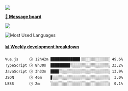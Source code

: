 [![](https://count.getloli.com/get/@SmaIIstars.github.readme)](https://count.getloli.com/)


[**💬 Message board**](https://chat.getloli.com/room/@SmaIIstars.github)

[![](https://chat.getloli.com/room/@SmaIIstars.github/svg?width=600&height=100&limit=20&theme=light&fontSize=14)](https://chat.getloli.com/room/@SmaIIstars.github)


![Most Used Languages](https://github-readme-stats.vercel.app/api/top-langs/?username=SmaIIstars&theme=dark&layout=compact)

<!-- waka-box start -->
#### <a href="https://gist.github.com/e31f5e1b7a15ee54e2fc8fca68aa5e2b" target="_blank">📊 Weekly development breakdown</a>
```text
Vue.js     🕓 12h42m █████████████▍░░░░░░░░░░░░░ 49.6%
TypeScript 🕓 8h30m  ████████▉░░░░░░░░░░░░░░░░░░ 33.2%
JavaScript 🕓 3h33m  ███▊░░░░░░░░░░░░░░░░░░░░░░░ 13.9%
JSON       🕓 46m    ▊░░░░░░░░░░░░░░░░░░░░░░░░░░  3.0%
LESS       🕓 2m     ░░░░░░░░░░░░░░░░░░░░░░░░░░░  0.1%
```
<!-- Powered by https://github.com/YouEclipse/waka-box-go . -->
<!-- waka-box end -->

